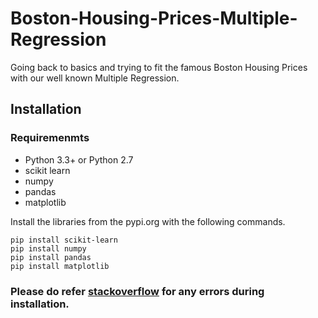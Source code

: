 # Boston-Housing-Prices-Multiple-Regression
Going back to basics and trying to fit the famous Boston Housing Prices with our well known Multiple Regression.

## Installation

### Requiremenmts
* Python 3.3+ or Python 2.7 
* scikit learn
* numpy 
* pandas
* matplotlib

Install the libraries from the pypi.org with the following commands.
```
pip install scikit-learn
pip install numpy
pip install pandas
pip install matplotlib
```
### Please do refer [stackoverflow](https://stackoverflow.com/) for any errors during installation.
